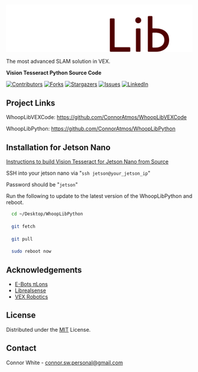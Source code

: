 ![WhoopLib Logo](/images/WhoopLibWhite.png)

<!-- PROJECT SHIELDS -->
<!--
*** I'm using markdown "reference style" links for readability.
*** Reference links are enclosed in brackets [ ] instead of parentheses ( ).
*** See the bottom of this document for the declaration of the reference variables
*** for contributors-url, forks-url, etc. This is an optional, concise syntax you may use.
*** https://www.markdownguide.org/basic-syntax/#reference-style-links
-->

The most advanced SLAM solution in VEX.

**Vision Tesseract Python Source Code**

[![Contributors][contributors-shield]][contributors-url]
[![Forks][forks-shield]][forks-url]
[![Stargazers][stars-shield]][stars-url]
[![Issues][issues-shield]][issues-url]
[![LinkedIn][linkedin-shield]][linkedin-url]

## Project Links

WhoopLibVEXCode: https://github.com/ConnorAtmos/WhoopLibVEXCode

WhoopLibPython: https://github.com/ConnorAtmos/WhoopLibPython

## Installation for Jetson Nano

[Instructions to build Vision Tesseract for Jetson Nano from Source](https://docs.google.com/document/d/1R466WGGEFfLnCq74Ui_tFQveaQ1RHnSQTE2j4t9e8I4/edit?usp=sharing)

SSH into your jetson nano via "```ssh jetson@your_jetson_ip```"

Password should be "```jetson```"

Run the following to update to the latest version of the WhoopLibPython and reboot.

```bash
  cd ~/Desktop/WhoopLibPython

  git fetch

  git pull

  sudo reboot now
```

## Acknowledgements

 - [E-Bots πLons](http://thepilons.ca/wp-content/uploads/2018/10/Tracking.pdf)
 - [Librealsense](https://github.com/IntelRealSense/librealsense)
 - [VEX Robotics](https://github.com/VEX-Robotics-AI)

<!-- LICENSE -->
## License

Distributed under the [MIT](https://choosealicense.com/licenses/mit/) License.

<!-- CONTACT -->
## Contact

Connor White - connor.sw.personal@gmail.com

<!-- MARKDOWN LINKS & IMAGES -->
<!-- https://www.markdownguide.org/basic-syntax/#reference-style-links -->
[contributors-shield]: https://img.shields.io/github/contributors/ConnorAtmos/WhoopLibPython.svg?style=for-the-badge
[contributors-url]: https://github.com/ConnorAtmos/WhoopLibPython/graphs/contributors
[forks-shield]: https://img.shields.io/github/forks/ConnorAtmos/WhoopLibPython.svg?style=for-the-badge
[forks-url]: https://github.com/ConnorAtmos/WhoopLibPython/network/members
[stars-shield]: https://img.shields.io/github/stars/ConnorAtmos/WhoopLibPython.svg?style=for-the-badge
[stars-url]: https://github.com/ConnorAtmos/WhoopLibPython/stargazers
[issues-shield]: https://img.shields.io/github/issues/ConnorAtmos/WhoopLibPython.svg?style=for-the-badge
[issues-url]: https://github.com/ConnorAtmos/WhoopLibPython/issues
[license-shield]: https://img.shields.io/github/license/ConnorAtmos/WhoopLibPython.svg?style=for-the-badge
[license-url]: https://github.com/ConnorAtmos/WhoopLibPython/blob/master/LICENSE
[linkedin-shield]: https://img.shields.io/badge/-LinkedIn-black.svg?style=for-the-badge&logo=linkedin&colorB=555
[linkedin-url]: https://www.linkedin.com/in/connor-white-38a5501a0/

